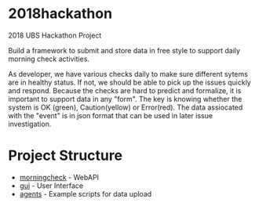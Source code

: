 # 2018hackathon
2018 UBS Hackathon Project

Build a framework to submit and store data in free style to support daily morning check activities. 

As developer, we have various checks daily to make sure different sytems are in healthy status. If not, we should be able to pick up the issues quickly and respond. Because the checks are hard to predict and formalize, it is important to support data in any "form". The key is knowing whether the system is OK (green), Caution(yellow) or Error(red). The data assiocated with the "event" is in json format that can be used in later issue investigation.

# Project Structure
* [morningcheck](morningcheck/README.md) - WebAPI
* [gui](gui/README.md) - User Interface
* [agents](agents/README.md) - Example scripts for data upload